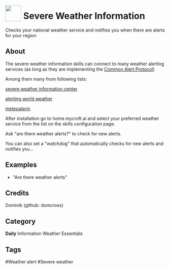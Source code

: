 # <img src="https://raw.githack.com/FortAwesome/Font-Awesome/master/svgs/solid/bolt.svg" card_color="#40DBB0" width="50" height="50" style="vertical-align:bottom"/> Severe Weather Information
Checks your national weather service and notifies you when there are alerts for your region

## About
The severe weather information skills can connect to many weather alerting services (as long as they are implementing the [Common Alert Protocol](https://en.wikipedia.org/wiki/Common_Alerting_Protocol))

Among them many from following lists:

[severe weather information center](https://severeweather.wmo.int/v2/sources.html)

[alerting world weather](https://alerting.worldweather.org/)

[meteoalarm](http://meteoalarm.eu/)

After installation go to home.mycroft.ai and select your preferred weather service from the list on the skills configuration page.

Ask "are there weather alerts?" to check for new alerts.

You can also set a "watchdog" that automatically checks for new alerts and notifies you...

## Examples
* "Are there weather alerts"

## Credits
Dominik (github: domcross)

## Category
**Daily**
Information
Weather
Essentials

## Tags
#Weather alert
#Severe weather

